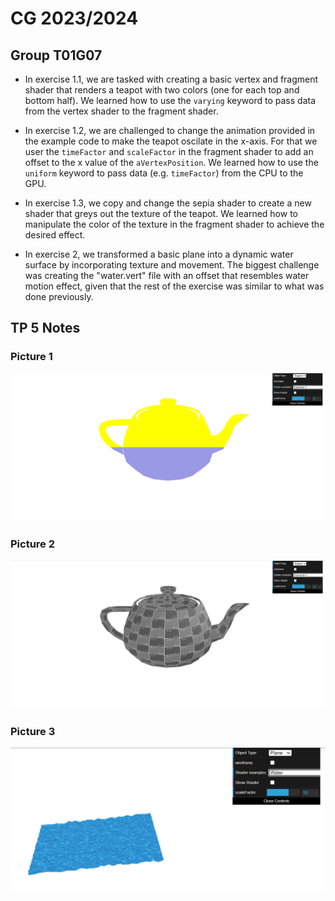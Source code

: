 # CG 2023/2024

## Group T01G07

- In exercise 1.1, we are tasked with creating a basic vertex and fragment shader that renders a teapot with two colors (one for each top and bottom half). We learned how to use the `varying` keyword to pass data from the vertex shader to the fragment shader. 

- In exercise 1.2, we are challenged to change the animation provided in the example code to make the teapot oscilate in the x-axis. For that we user the `timeFactor` and `scaleFactor` in the fragment shader to add an offset to the x value of the `aVertexPosition`. We learned how to use the `uniform` keyword to pass data (e.g. `timeFactor`) from the CPU to the GPU.

- In exercise 1.3, we copy and change the sepia shader to create a new shader that greys out the texture of the teapot. We learned how to manipulate the color of the texture in the fragment shader to achieve the desired effect.

- In exercise 2, we transformed a basic plane into a dynamic water surface by incorporating texture and movement. The biggest challenge was creating the "water.vert" file with an offset that resembles water motion effect, given that the rest of the exercise was similar to what was done previously.


## TP 5 Notes

### Picture 1
![Teapot with top half yellow and bottom half blue](screenshots/cg-t01g07-tp5-1.png)

### Picture 2
![Teapot with Greyed Out Tecture](screenshots/cg-t01g07-tp5-2.png)

### Picture 3
![Plane with Tecture](screenshots/cg-t01g07-tp5-3.png)




